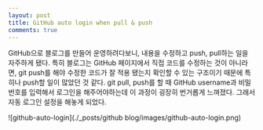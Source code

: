 ```yaml
---
layout: post
title: GitHub auto login when pull & push
comments: true
---
```


GitHub으로 블로그를 만들어 운영하려다보니, 내용을 수정하고 push, pull하는 일을 자주하게 됐다. 특히 블로그는 GitHub 페이지에서 직접 코드를 수정하는 것이 아니라면, git push를 해야 수정한 코드가 잘 적용 됐는지 확인할 수 있는 구조이기 때문에 특히나 push할 일이 많았던 것 같다. git pull, push를 할 때 GitHub username과 비밀번호를 입력해서 로그인을 해주어야하는데 이 과정이 굉장히 번거롭게 느껴졌다. 그래서 자동 로그인 설정을 해놓게 되었다.

![github-auto-login](./_posts/github blog/images/github-auto-login.png)

